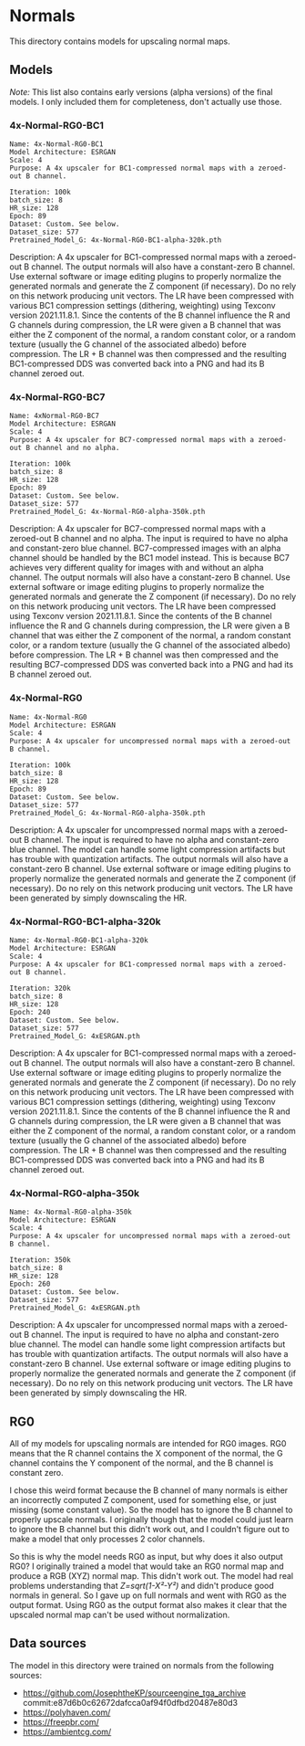 # Normals

This directory contains models for upscaling normal maps.

## Models

*Note:* This list also contains early versions (alpha versions) of the final models. I only included them for completeness, don't actually use those.

### 4x-Normal-RG0-BC1

```
Name: 4x-Normal-RG0-BC1
Model Architecture: ESRGAN
Scale: 4
Purpose: A 4x upscaler for BC1-compressed normal maps with a zeroed-out B channel.

Iteration: 100k
batch_size: 8
HR_size: 128
Epoch: 89
Dataset: Custom. See below.
Dataset_size: 577
Pretrained_Model_G: 4x-Normal-RG0-BC1-alpha-320k.pth
```

Description: A 4x upscaler for BC1-compressed normal maps with a zeroed-out B channel.
The output normals will also have a constant-zero B channel. Use external software or image editing plugins to properly normalize the generated normals and generate the Z component (if necessary). Do no rely on this network producing unit vectors.
The LR have been compressed with various BC1 compression settings (dithering, weighting) using Texconv version 2021.11.8.1. Since the contents of the B channel influence the R and G channels during compression, the LR were given a B channel that was either the Z component of the normal, a random constant color, or a random texture (usually the G channel of the associated albedo) before compression. The LR + B channel was then compressed and the resulting BC1-compressed DDS was converted back into a PNG and had its B channel zeroed out.

### 4x-Normal-RG0-BC7

```
Name: 4xNormal-RG0-BC7
Model Architecture: ESRGAN
Scale: 4
Purpose: A 4x upscaler for BC7-compressed normal maps with a zeroed-out B channel and no alpha.

Iteration: 100k
batch_size: 8
HR_size: 128
Epoch: 89
Dataset: Custom. See below.
Dataset_size: 577
Pretrained_Model_G: 4x-Normal-RG0-alpha-350k.pth
```

Description: A 4x upscaler for BC7-compressed normal maps with a zeroed-out B channel and no alpha.
The input is required to have no alpha and constant-zero blue channel. BC7-compressed images with an alpha channel should be handled by the BC1 model instead. This is because BC7 achieves very different quality for images with and without an alpha channel.
The output normals will also have a constant-zero B channel. Use external software or image editing plugins to properly normalize the generated normals and generate the Z component (if necessary). Do no rely on this network producing unit vectors.
The LR have been compressed using Texconv version 2021.11.8.1. Since the contents of the B channel influence the R and G channels during compression, the LR were given a B channel that was either the Z component of the normal, a random constant color, or a random texture (usually the G channel of the associated albedo) before compression. The LR + B channel was then compressed and the resulting BC7-compressed DDS was converted back into a PNG and had its B channel zeroed out.

### 4x-Normal-RG0

```
Name: 4x-Normal-RG0
Model Architecture: ESRGAN
Scale: 4
Purpose: A 4x upscaler for uncompressed normal maps with a zeroed-out B channel.

Iteration: 100k
batch_size: 8
HR_size: 128
Epoch: 89
Dataset: Custom. See below.
Dataset_size: 577
Pretrained_Model_G: 4x-Normal-RG0-alpha-350k.pth
```

Description: A 4x upscaler for uncompressed normal maps with a zeroed-out B channel.
The input is required to have no alpha and constant-zero blue channel. The model can handle some light compression artifacts but has trouble with quantization artifacts.
The output normals will also have a constant-zero B channel. Use external software or image editing plugins to properly normalize the generated normals and generate the Z component (if necessary). Do no rely on this network producing unit vectors.
The LR have been generated by simply downscaling the HR.

### 4x-Normal-RG0-BC1-alpha-320k

```
Name: 4x-Normal-RG0-BC1-alpha-320k
Model Architecture: ESRGAN
Scale: 4
Purpose: A 4x upscaler for BC1-compressed normal maps with a zeroed-out B channel.

Iteration: 320k
batch_size: 8
HR_size: 128
Epoch: 240
Dataset: Custom. See below.
Dataset_size: 577
Pretrained_Model_G: 4xESRGAN.pth
```

Description: A 4x upscaler for BC1-compressed normal maps with a zeroed-out B channel.
The output normals will also have a constant-zero B channel. Use external software or image editing plugins to properly normalize the generated normals and generate the Z component (if necessary). Do no rely on this network producing unit vectors.
The LR have been compressed with various BC1 compression settings (dithering, weighting) using Texconv version 2021.11.8.1. Since the contents of the B channel influence the R and G channels during compression, the LR were given a B channel that was either the Z component of the normal, a random constant color, or a random texture (usually the G channel of the associated albedo) before compression. The LR + B channel was then compressed and the resulting BC1-compressed DDS was converted back into a PNG and had its B channel zeroed out.

### 4x-Normal-RG0-alpha-350k

```
Name: 4x-Normal-RG0-alpha-350k
Model Architecture: ESRGAN
Scale: 4
Purpose: A 4x upscaler for uncompressed normal maps with a zeroed-out B channel.

Iteration: 350k
batch_size: 8
HR_size: 128
Epoch: 260
Dataset: Custom. See below.
Dataset_size: 577
Pretrained_Model_G: 4xESRGAN.pth
```

Description: A 4x upscaler for uncompressed normal maps with a zeroed-out B channel.
The input is required to have no alpha and constant-zero blue channel. The model can handle some light compression artifacts but has trouble with quantization artifacts.
The output normals will also have a constant-zero B channel. Use external software or image editing plugins to properly normalize the generated normals and generate the Z component (if necessary). Do no rely on this network producing unit vectors.
The LR have been generated by simply downscaling the HR.


## RG0

All of my models for upscaling normals are intended for RG0 images. RG0 means that the R channel contains the X component of the normal, the G channel contains the Y component of the normal, and the B channel is constant zero.

I chose this weird format because the B channel of many normals is either an incorrectly computed Z component, used for something else, or just missing (some constant value). So the model has to ignore the B channel to properly upscale normals. I originally though that the model could just learn to ignore the B channel but this didn't work out, and I couldn't figure out to make a model that only processes 2 color channels.

So this is why the model needs RG0 as input, but why does it also output RG0? I originally trained a model that would take an RG0 normal map and produce a RGB (XYZ) normal map. This didn't work out. The model had real problems understanding that _Z=sqrt(1-X²-Y²)_ and didn't produce good normals in general. So I gave up on full normals and went with RG0 as the output format. Using RG0 as the output format also makes it clear that the upscaled normal map can't be used without normalization.


## Data sources

The model in this directory were trained on normals from the following sources:

- https://github.com/JosephtheKP/sourceengine_tga_archive commit:e87d6b0c62672dafcca0af94f0dfbd20487e80d3
- https://polyhaven.com/
- https://freepbr.com/
- https://ambientcg.com/
